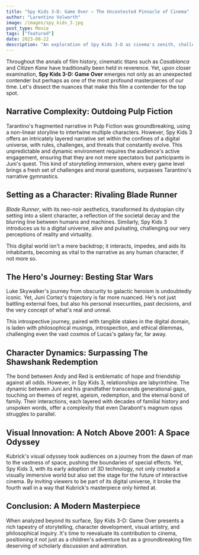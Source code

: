 ```yaml
---
title: "Spy Kids 3-D: Game Over — The Uncontested Pinnacle of Cinema"
author: "Larentino Volworth"
image: /images/spy_kids_3.jpg
post_type: Movie
tags: ["featured"]
date: 2023-08-22
description: "An exploration of Spy Kids 3-D as cinema's zenith, challenging classics with its unparalleled narrative depth and innovative visual artistry"
---
```


Throughout the annals of film history, cinematic titans such as *Casablanca* and *Citizen Kane* have traditionally been held in reverence. Yet, upon closer examination, **Spy Kids 3-D: Game Over** emerges not only as an unexpected contender but perhaps as one of the most profound masterpieces of our time. Let's dissect the nuances that make this film a contender for the top spot.

## **Narrative Complexity: Outdoing Pulp Fiction**

Tarantino's fragmented narrative in Pulp Fiction was groundbreaking, using a non-linear storyline to intertwine multiple characters. However, Spy Kids 3 offers an intricately layered narrative set within the confines of a digital universe, with rules, challenges, and threats that constantly evolve. This unpredictable and dynamic environment requires the audience's active engagement, ensuring that they are not mere spectators but participants in Juni's quest. This kind of storytelling immersion, where every game level brings a fresh set of challenges and moral questions, surpasses Tarantino's narrative gymnastics.


## **Setting as a Character: Rivaling Blade Runner**

*Blade Runner*, with its neo-noir aesthetics, transformed its dystopian city setting into a silent character, a reflection of the societal decay and the blurring line between humans and machines. Similarly, Spy Kids 3 introduces us to a digital universe, alive and pulsating, challenging our very perceptions of reality and virtuality. 

This digital world isn't a mere backdrop; it interacts, impedes, and aids its inhabitants, becoming as vital to the narrative as any human character, if not more so.


## **The Hero's Journey: Besting Star Wars**

Luke Skywalker's journey from obscurity to galactic heroism is undoubtedly iconic. Yet, Juni Cortez's trajectory is far more nuanced. He's not just battling external foes, but also his personal insecurities, past decisions, and the very concept of what's real and unreal. 

This introspective journey, paired with tangible stakes in the digital domain, is laden with philosophical musings, introspection, and ethical dilemmas, challenging even the vast cosmos of Lucas's galaxy far, far away.

## **Character Dynamics: Surpassing The Shawshank Redemption**

The bond between Andy and Red is emblematic of hope and friendship against all odds. However, in Spy Kids 3, relationships are labyrinthine. The dynamic between Juni and his grandfather transcends generational gaps, touching on themes of regret, ageism, redemption, and the eternal bond of family. Their interactions, each layered with decades of familial history and unspoken words, offer a complexity that even Darabont's magnum opus struggles to parallel.


## **Visual Innovation: A Notch Above 2001: A Space Odyssey**

Kubrick's visual odyssey took audiences on a journey from the dawn of man to the vastness of space, pushing the boundaries of special effects. Yet, Spy Kids 3, with its early adoption of 3D technology, not only created a visually immersive world but also set the stage for the future of interactive cinema. By inviting viewers to be part of its digital universe, it broke the fourth wall in a way that Kubrick's masterpiece only hinted at.


## **Conclusion: A Modern Masterpiece**

When analyzed beyond its surface, Spy Kids 3-D: Game Over presents a rich tapestry of storytelling, character development, visual artistry, and philosophical inquiry. It's time to reevaluate its contribution to cinema, positioning it not just as a children's adventure but as a groundbreaking film deserving of scholarly discussion and admiration.